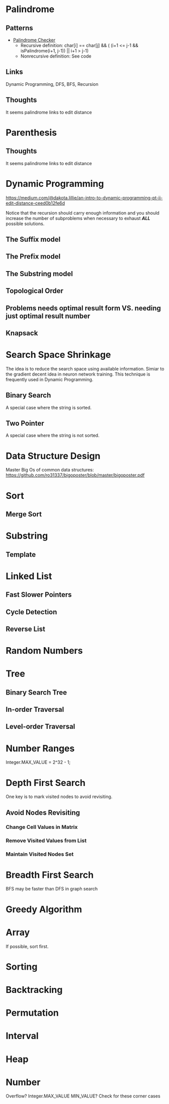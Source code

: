 # Palindrome


## Patterns

* [Palindrome Checker](https://github.com/drestion/leetcode/blob/master/techniques/Palindrome.java)
	* Recursive definition: char[i] == char[j] && ( (i+1 <= j-1 && isPalindrome(i+1, j-1)) || i+1 > j-1)
	* Nonrecursive definition: See code 
## Links

Dynamic Programming, DFS, BFS, Recursion

## Thoughts

It seems palindrome links to edit distance


# Parenthesis



## Thoughts

It seems palindrome links to edit distance

# Dynamic Programming

https://medium.com/@dakota.lillie/an-intro-to-dynamic-programming-pt-ii-edit-distance-ceed0b12fe6d

Notice that the recursion should carry enough information and you should increase the number of subproblems when necessary to exhaust ***ALL*** possible solutions.

## The Suffix model
## The Prefix model
## The Substring model
## Topological Order
## Problems needs optimal result form VS. needing just optimal result number

## Knapsack
# Search Space Shrinkage

The idea is to reduce the search space using available information. Simiar to the gradient decent idea in neuron network training.
This technique is frequently used in Dynamic Programming.

## Binary Search

A special case where the string is sorted.

## Two Pointer

A special case where the string is not sorted.


# Data Structure Design
Master Big Os of common data structures: https://github.com/ro31337/bigoposter/blob/master/bigoposter.pdf

# Sort

## Merge Sort


# Substring

## Template

# Linked List

## Fast Slower Pointers
## Cycle Detection
## Reverse List


# Random Numbers

# Tree

## Binary Search Tree
## In-order Traversal
## Level-order Traversal


# Number Ranges

Integer.MAX_VALUE = 2^32 - 1;



# Depth First Search

One key is to mark visited nodes to avoid revisiting.

## Avoid Nodes Revisiting
### Change Cell Values in Matrix
### Remove Visited Values from List
### Maintain Visited Nodes Set

# Breadth First Search

BFS may be faster than DFS in graph search


# Greedy Algorithm


# Array

If possible, sort first.

# Sorting


# Backtracking

# Permutation


# Interval

# Heap


# Number 
Overflow? Integer.MAX_VALUE MIN_VALUE? Check for these corner cases